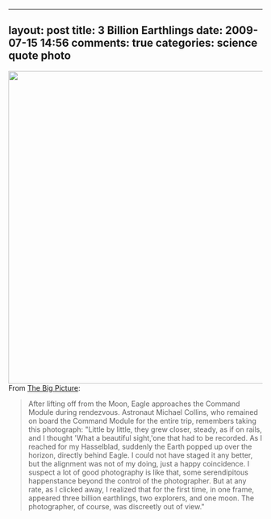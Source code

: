 
---
layout: post
title: 3 Billion Earthlings
date: 2009-07-15 14:56
comments: true
categories: science quote photo
---

<a href="http://www.boston.com/bigpicture/2009/07/remembering_apollo_11.html#photo35"><img width="620px" src="http://inapcache.boston.com/universal/site_graphics/blogs/bigpicture/apollo_07_15/a35_11446642.jpg" /></a>
From <a href="http://www.boston.com/bigpicture/">The Big Picture</a>:

> After lifting off from the Moon, Eagle approaches the Command Module during rendezvous. Astronaut Michael Collins, who remained on board the Command Module for the entire trip, remembers taking this photograph: "Little by little, they grew closer, steady, as if on rails, and I thought 'What a beautiful sight,'one that had to be recorded. As I reached for my Hasselblad, suddenly the Earth popped up over the horizon, directly behind Eagle. I could not have staged it any better, but the alignment was not of my doing, just a happy coincidence. I suspect a lot of good photography is like that, some serendipitous happenstance beyond the control of the photographer. But at any rate, as I clicked away, I realized that for the first time, in one frame, appeared three billion earthlings, two explorers, and one moon. The photographer, of course, was discreetly out of view."



